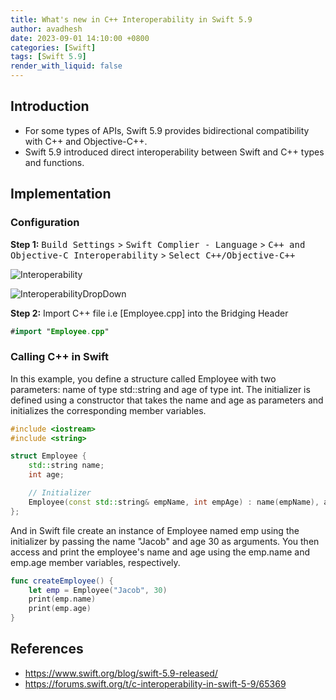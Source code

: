 ```yaml
---
title: What's new in C++ Interoperability in Swift 5.9
author: avadhesh
date: 2023-09-01 14:10:00 +0800
categories: [Swift]
tags: [Swift 5.9]
render_with_liquid: false
---
```


## Introduction

- For some types of APIs, Swift 5.9 provides bidirectional compatibility with C++ and Objective-C++.
- Swift 5.9 introduced direct interoperability between Swift and C++ types and functions.

## Implementation
### Configuration 
__Step 1:__ <kbd>Build Settings</kbd> > <kbd>Swift Complier - Language</kbd> > <kbd>C++ and Objective-C Interoperability</kbd> > <kbd>Select C++/Objective-C++</kbd>

![Interoperability](https://images.ctfassets.net/uhmar3aa2ux0/4zRVvSkhm2vhdyipAbR9QM/8583210074724a9197ed0dd85d52f301/Screenshot_2023-10-01_at_10.28.50_AM.png)

![InteroperabilityDropDown](https://images.ctfassets.net/uhmar3aa2ux0/18aYAmf5ODEryEPpxh37WY/31ca2099c5b1b7c6fa07d346430da26e/Screenshot_2023-10-01_at_10.29.11_AM.png)

__Step 2:__ Import C++ file i.e [Employee.cpp] into the Bridging Header 

```swift
#import "Employee.cpp"
```

### Calling C++ in Swift
In this example, you define a structure called Employee with two parameters: name of type std::string and age of type int. The initializer is defined using a constructor that takes the name and age as parameters and initializes the corresponding member variables.

```c++
#include <iostream>
#include <string>

struct Employee {
    std::string name;
    int age;

    // Initializer
    Employee(const std::string& empName, int empAge) : name(empName), age(empAge) {}
};
```

And in Swift file create an instance of Employee named emp using the initializer by passing the name "Jacob" and age 30 as arguments. You then access and print the employee's name and age using the emp.name and emp.age member variables, respectively.

```swift
func createEmployee() {
    let emp = Employee("Jacob", 30)
    print(emp.name)
    print(emp.age)
}
```

## References
- https://www.swift.org/blog/swift-5.9-released/
- https://forums.swift.org/t/c-interoperability-in-swift-5-9/65369


